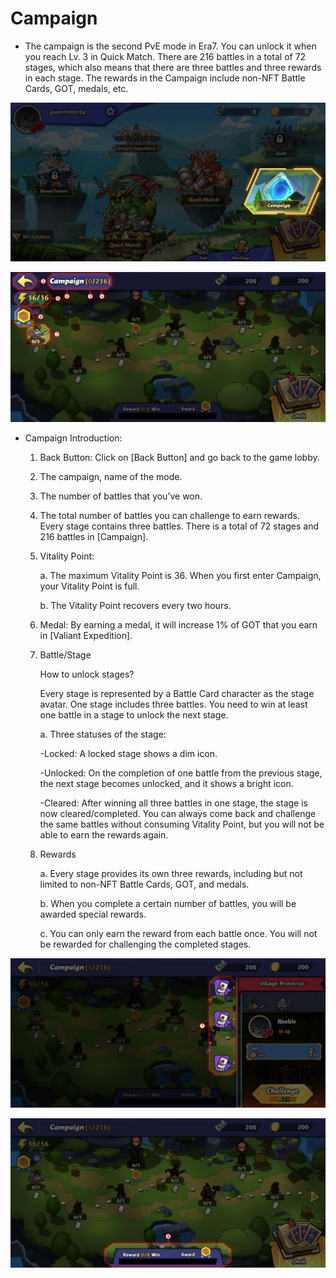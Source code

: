 # Campaign

* The campaign is the second PvE mode in Era7. You can unlock it when you reach Lv. 3 in Quick Match. There are 216 battles in a total of 72 stages, which also means that there are three battles and three rewards in each stage. The rewards in the Campaign include non-NFT Battle Cards, GOT, medals, etc.

![](../../.gitbook/assets/marketplace.jpg)

![](<../../.gitbook/assets/1 (1) (1).png>)

*   Campaign Introduction:

    1. Back Button: Click on \[Back Button] and go back to the game lobby.
    2. The campaign, name of the mode.
    3. The number of battles that you’ve won.
    4. The total number of battles you can challenge to earn rewards. Every stage contains three battles. There is a total of 72 stages and 216 battles in \[Campaign].
    5.  Vitality Point:

        a.    The maximum Vitality Point is 36. When you first enter Campaign, your Vitality Point is full.

        b.    The Vitality Point recovers every two hours.
    6. Medal: By earning a medal, it will increase 1% of GOT that you earn in \[Valiant Expedition].
    7.  Battle/Stage

        How to unlock stages?

        Every stage is represented by a Battle Card character as the stage avatar. One stage includes three battles. You need to win at least one battle in a stage to unlock the next stage.

        a.    Three statuses of the stage:

        \-Locked: A locked stage shows a dim icon.

        \-Unlocked: On the completion of one battle from the previous stage, the next stage becomes unlocked, and it shows a bright icon.

        \-Cleared: After winning all three battles in one stage, the stage is now cleared/completed. You can always come back and challenge the same battles without consuming Vitality Point, but you will not be able to earn the rewards again.
    8.  Rewards

        a.    Every stage provides its own three rewards, including but not limited to non-NFT Battle Cards, GOT, and medals.

        b.    When you complete a certain number of battles, you will be awarded special rewards.

        c.    You can only earn the reward from each battle once. You will not be rewarded for challenging the completed stages.



![](../../.gitbook/assets/2.png)

![](../../.gitbook/assets/3.png)

